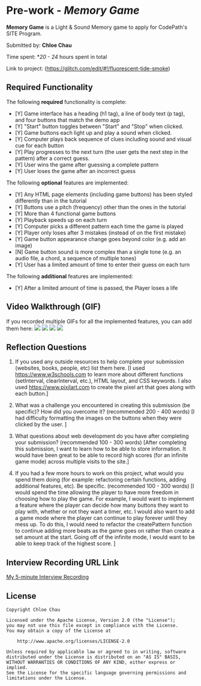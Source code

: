 # Pre-work - *Memory Game*

**Memory Game** is a Light & Sound Memory game to apply for CodePath's SITE Program. 

Submitted by: **Chloe Chau**

Time spent: **20 - 24* hours spent in total

Link to project: (https://glitch.com/edit/#!/fluorescent-tide-smoke)

## Required Functionality

The following **required** functionality is complete:

* [Y] Game interface has a heading (h1 tag), a line of body text (p tag), and four buttons that match the demo app
* [Y] "Start" button toggles between "Start" and "Stop" when clicked. 
* [Y] Game buttons each light up and play a sound when clicked. 
* [Y] Computer plays back sequence of clues including sound and visual cue for each button
* [Y] Play progresses to the next turn (the user gets the next step in the pattern) after a correct guess. 
* [Y] User wins the game after guessing a complete pattern
* [Y] User loses the game after an incorrect guess

The following **optional** features are implemented:

* [Y] Any HTML page elements (including game buttons) has been styled differently than in the tutorial
* [Y] Buttons use a pitch (frequency) other than the ones in the tutorial
* [Y] More than 4 functional game buttons
* [Y] Playback speeds up on each turn
* [Y] Computer picks a different pattern each time the game is played
* [Y] Player only loses after 3 mistakes (instead of on the first mistake)
* [Y] Game button appearance change goes beyond color (e.g. add an image)
* [N] Game button sound is more complex than a single tone (e.g. an audio file, a chord, a sequence of multiple tones)
* [Y] User has a limited amount of time to enter their guess on each turn

The following **additional** features are implemented:

- [Y] After a limited amount of time is passed, the Player loses a life

## Video Walkthrough (GIF)

If you recorded multiple GIFs for all the implemented features, you can add them here:
![](gif1-link-here)
![](gif2-link-here)
![](gif3-link-here)
![](gif4-link-here)

## Reflection Questions
1. If you used any outside resources to help complete your submission (websites, books, people, etc) list them here. 
[I used https://www.w3schools.com to learn more about different functions (setInterval, clearInterval, etc.), 
 HTML layout, and CSS keywords. I also used https://www.pixilart.com to create the pixel art that goes 
 along with each button.]

2. What was a challenge you encountered in creating this submission (be specific)? How did you overcome it? (recommended 200 - 400 words) 
[I had difficulty formatting the images on the buttons when they were clicked by the user. ]

3. What questions about web development do you have after completing your submission? (recommended 100 - 300 words) 
[After completing this submission, I want to learn how to be able to store information. It would have
 been great to be able to record high scores (for an infinite game mode) across multiple visits to the site.]

4. If you had a few more hours to work on this project, what would you spend them doing (for example: refactoring certain functions, adding additional features, etc). Be specific. (recommended 100 - 300 words) 
[I would spend the time allowing the player to have more freedom in choosing how to play the game. For example, I would want
 to implement a feature where the player can decide how many buttons they want to play with, whether or not they want a timer, etc. 
 I would also want to add a game mode where the player can continue to play forever until they mess up. To do this, I would need
 to refactor the createPattern function to continue adding more beats as the game goes on rather than create a set amount at the start.
 Going off of the infinite mode, I would want to be able to keep track of the highest score. ]



## Interview Recording URL Link

[My 5-minute Interview Recording](your-link-here)


## License

    Copyright Chloe Chau

    Licensed under the Apache License, Version 2.0 (the "License");
    you may not use this file except in compliance with the License.
    You may obtain a copy of the License at

        http://www.apache.org/licenses/LICENSE-2.0

    Unless required by applicable law or agreed to in writing, software
    distributed under the License is distributed on an "AS IS" BASIS,
    WITHOUT WARRANTIES OR CONDITIONS OF ANY KIND, either express or implied.
    See the License for the specific language governing permissions and
    limitations under the License.